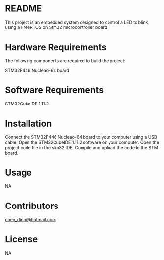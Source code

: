 # README
This project is an embedded system designed to control a LED to blink using a  FreeRTOS on Stm32 microcontroller board.

# Hardware Requirements
The following components are required to build the project:

STM32F446 Nucleao-64 board

# Software Requirements
STM32CubeIDE 1.11.2

# Installation

Connect the STM32F446 Nucleao-64 board to your computer using a USB cable.
Open the  STM32CubeIDE 1.11.2 software on your computer.
Open the project code file in the stm32 IDE.
Compile and upload the code to the STM board.

# Usage
NA

# Contributors
chen_dinni@hotmail.com

# License
NA